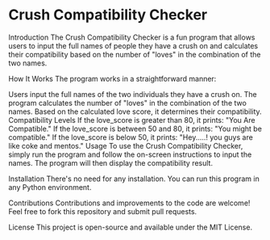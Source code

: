 # Crush Compatibility Checker
Introduction
The Crush Compatibility Checker is a fun program that allows users to input the full names of people they have a crush on and calculates their compatibility based on the number of "loves" in the combination of the two names.

How It Works
The program works in a straightforward manner:

Users input the full names of the two individuals they have a crush on.
The program calculates the number of "loves" in the combination of the two names.
Based on the calculated love score, it determines their compatibility.
Compatibility Levels
If the love_score is greater than 80, it prints: "You Are Compatible."
If the love_score is between 50 and 80, it prints: "You might be compatible."
If the love_score is below 50, it prints: "Hey.....! you guys are like coke and mentos."
Usage
To use the Crush Compatibility Checker, simply run the program and follow the on-screen instructions to input the names. The program will then display the compatibility result.

Installation
There's no need for any installation. You can run this program in any Python environment.

Contributions
Contributions and improvements to the code are welcome! Feel free to fork this repository and submit pull requests.

License
This project is open-source and available under the MIT License.

